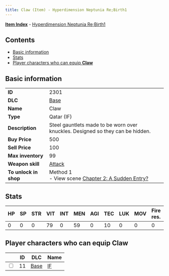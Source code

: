 ```yaml
---
title: Claw (Item) - Hyperdimension Neptunia Re;Birth1
---
```


[**Item Index**](/neptunia/rb1/item/index.html) - [Hyperdimension Neptunia Re;Birth1](/neptunia/rb1)

## Contents

- [Basic information](#basic-information)
- [Stats](#stats)
- [Player characters who can equip **Claw**](#player-characters-who-can-equip-claw)
## Basic information

|   |   |
| -- | -- |
| **ID** | 2301 |
| **DLC** | [Base](/neptunia/rb1/dlc/1-base.html) |
| **Name** | Claw |
| **Type** | Qatar (IF) |
| **Description** | Steel gauntlets made to be worn over knuckles. Designed so they can be hidden. |
| **Buy Price** | 500 |
| **Sell Price** | 100 |
| **Max inventory** | 99 |
| **Weapon skill** | [Attack](/neptunia/rb1/skill/1-2101-attack.html) |
| **To unlock in shop** | Method 1<br />- View scene [Chapter 2: A Sudden Entry?](/neptunia/rb1/scene/1-208-chapter-2-a-sudden-entry.html) |


## Stats

| HP | SP | STR | VIT | INT | MEN | AGI | TEC | LUK | MOV | Fire res. | Ice res. | Wind res. | Lightning res. |
| -- | -- | --- | --- | --- | --- | --- | --- | --- | --- | --------- | -------- | --------- | -------------- |
| 0 | 0 | 0 | 79 | 0 | 59 | 0 | 10 | 0 | 0 | 0 | 0 | 0 | 0 |


## Player characters who can equip **Claw**

|    | ID | DLC | Name |
| -- | -- | --- | ---- |
| <input type="checkbox" id="rb1-player-1-11" class="trackbox" /> | 11 | [Base](/neptunia/rb1/dlc/1-base.html) | [IF](/neptunia/rb1/player/1-11-if.html) |
